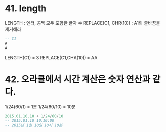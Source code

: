 # 41. length
LENGTH : 엔터, 공백 모두 포함한 글자 수
REPLACE(C1, CHR(10)) : A1릐 줄바꿈을 제거해라

```SQL
-- C1
A
A
```
LENGTH(C1) = 3
REPLACE(C1,CHA(10)) = AA

# 42. 오라클에서 시간 계산은 숫자 연산과 같다.
1/24(60/1) = 1분
1/24(60/10) = 10분

```SQL
2015.01.10.10 + 1/24/60/10
-- 2015.01.10 10:10:00
-- 2015년 1월 10일 10시 10분
